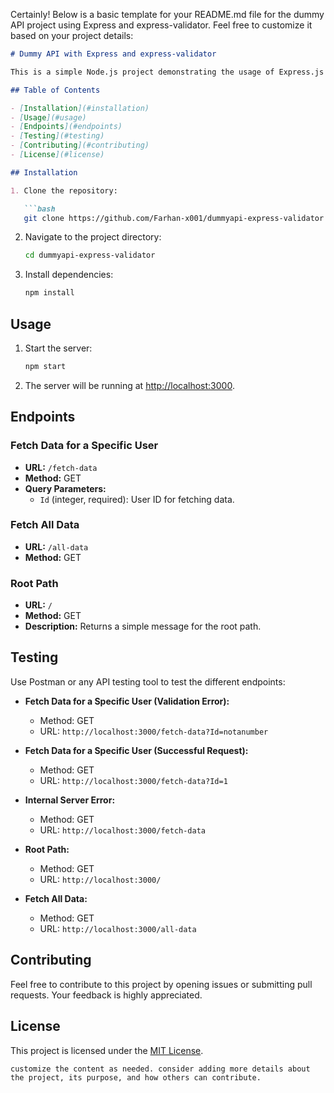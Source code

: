 Certainly! Below is a basic template for your README.md file for the dummy API project using Express and express-validator. Feel free to customize it based on your project details:

```markdown
# Dummy API with Express and express-validator

This is a simple Node.js project demonstrating the usage of Express.js for creating a dummy API with validation using express-validator.

## Table of Contents

- [Installation](#installation)
- [Usage](#usage)
- [Endpoints](#endpoints)
- [Testing](#testing)
- [Contributing](#contributing)
- [License](#license)

## Installation

1. Clone the repository:

   ```bash
   git clone https://github.com/Farhan-x001/dummyapi-express-validator.git
   ```

2. Navigate to the project directory:

   ```bash
   cd dummyapi-express-validator
   ```

3. Install dependencies:

   ```bash
   npm install
   ```

## Usage

1. Start the server:

   ```bash
   npm start
   ```

2. The server will be running at [http://localhost:3000](http://localhost:3000).

## Endpoints

### Fetch Data for a Specific User

- **URL:** `/fetch-data`
- **Method:** GET
- **Query Parameters:**
  - `Id` (integer, required): User ID for fetching data.

### Fetch All Data

- **URL:** `/all-data`
- **Method:** GET

### Root Path

- **URL:** `/`
- **Method:** GET
- **Description:** Returns a simple message for the root path.

## Testing

Use Postman or any API testing tool to test the different endpoints:

- **Fetch Data for a Specific User (Validation Error):**
  - Method: GET
  - URL: `http://localhost:3000/fetch-data?Id=notanumber`

- **Fetch Data for a Specific User (Successful Request):**
  - Method: GET
  - URL: `http://localhost:3000/fetch-data?Id=1`

- **Internal Server Error:**
  - Method: GET
  - URL: `http://localhost:3000/fetch-data`

- **Root Path:**
  - Method: GET
  - URL: `http://localhost:3000/`

- **Fetch All Data:**
  - Method: GET
  - URL: `http://localhost:3000/all-data`

## Contributing

Feel free to contribute to this project by opening issues or submitting pull requests. Your feedback is highly appreciated.

## License

This project is licensed under the [MIT License](LICENSE).
```
customize the content as needed. consider adding more details about the project, its purpose, and how others can contribute.
